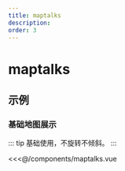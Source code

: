 ```yaml
---
title: maptalks
description: 
order: 3
---
```


# maptalks

## 示例

### 基础地图展示

::: tip
基础使用，不旋转不倾斜。
:::

<<<@/components/maptalks.vue
